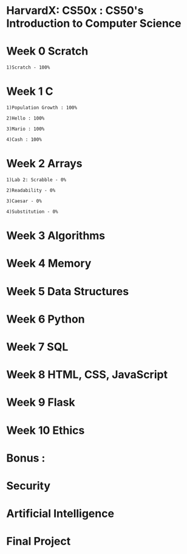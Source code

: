 # HarvardX: CS50x : CS50's Introduction to Computer Science

# Week 0 Scratch
	1)Scratch - 100%
	
# Week 1 C

	1)Population Growth : 100%

	2)Hello : 100%

	3)Mario : 100%

	4)Cash : 100%

# Week 2 Arrays

	1)Lab 2: Scrabble - 0%

	2)Readability - 0%

	3)Caesar - 0%

	4)Substitution - 0%

# Week 3 Algorithms

# Week 4 Memory

# Week 5 Data Structures

# Week 6 Python

# Week 7 SQL

# Week 8 HTML, CSS, JavaScript

# Week 9 Flask

# Week 10 Ethics

# Bonus :

# Security

# Artificial Intelligence

# Final Project
